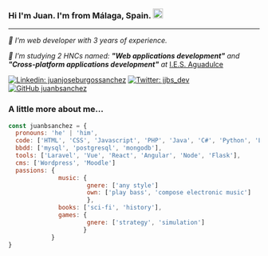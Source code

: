 ### Hi I'm Juan. I'm from Málaga, Spain. <img src="https://raw.githubusercontent.com/lipis/flag-icon-css/1dda087cee478cdd4d180dbdbab5a6f2fba9e70a/flags/4x3/es.svg" alt="spain flag" width="20"/>
<hr>
<p><i> 🔭 I'm web developer with 3 years of experience.</i></p> 
<p><i> 🌱 I'm studying 2 HNCs named: <b>"Web applications development"</b> and <b>"Cross-platform applications development"</b> at</i>
<a href="http://www.iesaguadulce.es/centro/index.php">I.E.S. Aguadulce</a></p>

[![Linkedin: juanjoseburgossanchez](https://img.shields.io/badge/-JuanBurgos-blue?style=flat-square&logo=Linkedin&logoColor=white&link=https://linkedin.com/in/juanjoseburgossanchez/)](https://linkedin.com/in/juanjoseburgossanchez/)
[![Twitter: jjbs_dev](https://img.shields.io/twitter/follow/jjbs_dev?style=social)](https://twitter.com/jjbs_dev)
[![GitHub juanbsanchez](https://img.shields.io/github/followers/juanbsanchez?label=follow&style=social)](https://github.com/juanbsanchez)

<h3>A little more about me...</h3>

```javascript
const juanbsanchez = {
  pronouns: 'he' | 'him',
  code: ['HTML', 'CSS', 'Javascript', 'PHP', 'Java', 'C#', 'Python', 'Lisp', 'Clojure'],
  bbdd: ['mysql', 'postgresql', 'mongodb'],
  tools: ['Laravel', 'Vue', 'React', 'Angular', 'Node', 'Flask'],
  cms: ['Wordpress', 'Moodle']
  passions: {
              music: {
                      gnere: ['any style']
                      own: ['play bass', 'compose electronic music']
                      },
              books: ['sci-fi', 'history'],
              games: {
                      gnere: ['strategy', 'simulation']
                     }
            }
}
```

<!--
**juanbsanchez/juanbsanchez** is a ✨ _special_ ✨ repository because its `README.md` (this file) appears on your GitHub profile.

Here are some ideas to get you started:

- 🔭 I’m currently working on ...
- 🌱 I’m currently learning ...
- 👯 I’m looking to collaborate on ...
- 🤔 I’m looking for help with ...
- 💬 Ask me about ...
- 📫 How to reach me: ...
- 😄 Pronouns: ...
- ⚡ Fun fact: ...
-->
